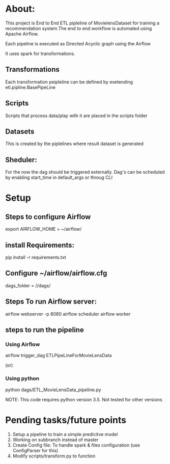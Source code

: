 
# About:

This project is End to End ETL pipleline of MovielensDataset for training a recommendation system.The end to end workflow is automated using Apache Airflow. 

Each pipeline is executed as Directed Acyclic graph using the Airflow

It uses spark for transformations. 

## Transformations

Each transformation peipleline can be defined by exetending etl.pipline.BasePipeLine

## Scripts

Scripts that process data/play with it are placed in the scripts folder

## Datasets

This is created by the piplelines where result dataset is generated


## Sheduler:

For the now the dag should be triggered externally. Dag's can be scheduled by enabling start_time in default_args or throug CLI

# Setup


## Steps to configure Airflow

export AIRFLOW_HOME = ~/airflow/


## install Requirements: 

pip install -r requirements.txt



## Configure ~/airflow/airflow.cfg 

dags_folder = /<project-location>/dags/


## Steps To run Airflow server:


airflow webserver -p 8080 
airflow scheduler
airflow worker


## steps to run the pipeline


### Using Airflow
airflow trigger_dag ETLPipeLineForMovieLensData

  (or)    

### Using python
python dags/ETL_MovieLensData_pipeline.py    



NOTE: This code requires python version 3.5. Not tested for other versions




# Pending tasks/future points

1. Setup a pipeline to train a simple predicitve model    
2. Working on subbranch instead of master    
3. Create Config file: To handle spark & files configuration (use ConfigParser for this)    
4. Modify scripts/transform.py to function 





